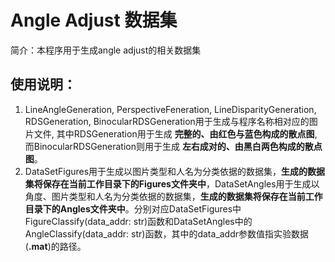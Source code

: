 # Angle Adjust 数据集 
简介：本程序用于生成angle adjust的相关数据集

## 使用说明：  
1. LineAngleGeneration, PerspectiveFeneration, LineDisparityGeneration, RDSGeneration, BinocularRDSGeneration用于生成与程序名称相对应的图片文件, 其中RDSGeneration用于生成 __完整的、由红色与蓝色构成的散点图__, 而BinocularRDSGeneration则用于生成 __左右成对的、由黑白两色构成的散点图__。
2. DataSetFigures用于生成以图片类型和人名为分类依据的数据集，__生成的数据集将保存在当前工作目录下的Figures文件夹中__，DataSetAngles用于生成以角度、图片类型和人名为分类依据的数据集，__生成的数据集将保存在当前工作目录下的Angles文件夹中__。分别对应DataSetFigures中FigureClassify(data_addr: str)函数和DataSetAngles中的AngleClassify(data_addr: str)函数，其中的data_addr参数值指实验数据(__.mat__)的路径。
